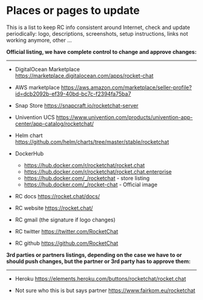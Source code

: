 # Places or pages to update

This is a list to keep RC info consistent around Internet, check and update periodically: logo, descriptions, screenshots, setup instructions, links not working anymore, other ...

**Official listing, we have complete control to change and approve changes:**
___

- DigitalOcean Marketplace <https://marketplace.digitalocean.com/apps/rocket-chat>

- AWS marketplace <https://aws.amazon.com/marketplace/seller-profile?id=dcb2092b-ef39-40bd-bc7c-f2394fa75ba7>

- Snap Store <https://snapcraft.io/rocketchat-server>

- Univention UCS <https://www.univention.com/products/univention-app-center/app-catalog/rocketchat/>

- Helm chart <https://github.com/helm/charts/tree/master/stable/rocketchat>

- DockerHub
    - <https://hub.docker.com/r/rocketchat/rocket.chat>
    - <https://hub.docker.com/r/rocketchat/rocket.chat.enterprise>
    - <https://hub.docker.com/_/rocketchat> - store listing
    - <https://hub.docker.com/_/rocket-chat> - Official image

- RC docs <https://rocket.chat/docs/>

- RC website <https://rocket.chat/>

- RC gmail (the signature if logo changes)

- RC twitter <https://twitter.com/RocketChat>

- RC github <https://github.com/RocketChat>

**3rd parties or partners listings, depending on the case we have to or should push changes, but the partner or 3rd party has to approve them:**
___

- Heroku <https://elements.heroku.com/buttons/rocketchat/rocket.chat>

- Not sure who this is but says partner <https://www.fairkom.eu/rocketchat>
